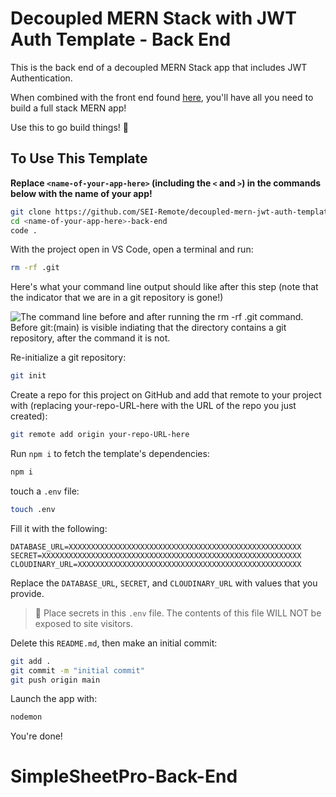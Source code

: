 # Decoupled MERN Stack with JWT Auth Template - Back End

This is the back end of a decoupled MERN Stack app that includes JWT Authentication.

When combined with the front end found [here](https://github.com/SEI-Remote/decoupled-mern-jwt-auth-template-front-end), you'll have all you need to build a full stack MERN app!

Use this to go build things! 🚀

## To Use This Template

**Replace `<name-of-your-app-here>` (including the `<` and `>`) in the commands below with the name of your app!**

```bash
git clone https://github.com/SEI-Remote/decoupled-mern-jwt-auth-template-back-end <name-of-your-app-here>-back-end
cd <name-of-your-app-here>-back-end
code .
```

With the project open in VS Code, open a terminal and run:

```bash
rm -rf .git
```

Here's what your command line output should like after this step (note that the indicator that we are in a git repository is gone!)

<img src="https://i.imgur.com/L47kNOZ.png" alt="The command line before and after running the rm -rf .git command. Before git:(main) is visible indiating that the directory contains a git repository, after the command it is not.">

Re-initialize a git repository:

```bash
git init
```

Create a repo for this project on GitHub and add that remote to your project with (replacing your-repo-URL-here with the URL of the repo you just created):

```bash
git remote add origin your-repo-URL-here
```

Run `npm i` to fetch the template's dependencies:

```bash
npm i
```

touch a `.env` file:

```bash
touch .env
```

Fill it with the following:

```
DATABASE_URL=XXXXXXXXXXXXXXXXXXXXXXXXXXXXXXXXXXXXXXXXXXXXXXXXXXXX
SECRET=XXXXXXXXXXXXXXXXXXXXXXXXXXXXXXXXXXXXXXXXXXXXXXXXXXXXXXXXXX
CLOUDINARY_URL=XXXXXXXXXXXXXXXXXXXXXXXXXXXXXXXXXXXXXXXXXXXXXXXXXX
```

Replace the `DATABASE_URL`, `SECRET`, and `CLOUDINARY_URL` with values that you provide.

> 🚨 Place secrets in this `.env` file. The contents of this file WILL NOT be exposed to site visitors.

Delete this `README.md`, then make an initial commit:

```bash
git add .
git commit -m "initial commit"
git push origin main
```

Launch the app with:

```bash
nodemon
```

You're done!
# SimpleSheetPro-Back-End
